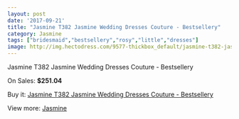 ```yaml
---
layout: post
date: '2017-09-21'
title: "Jasmine T382 Jasmine Wedding Dresses Couture - Bestsellery"
category: Jasmine
tags: ["bridesmaid","bestsellery","rosy","little","dresses"]
image: http://img.hectodress.com/9577-thickbox_default/jasmine-t382-jasmine-wedding-dresses-couture-bestsellery.jpg
---
```

Jasmine T382 Jasmine Wedding Dresses Couture - Bestsellery

On Sales: **$251.04**
<a href="https://www.hectodress.com/jasmine/4807-jasmine-t382-jasmine-wedding-dresses-couture-bestsellery.html"><amp-img layout="responsive" width="600" height="600" src="//img.hectodress.com/9577-thickbox_default/jasmine-t382-jasmine-wedding-dresses-couture-bestsellery.jpg" alt="Jasmine T382 Jasmine Wedding Dresses Couture - Bestsellery 0" /></a>
<a href="https://www.hectodress.com/jasmine/4807-jasmine-t382-jasmine-wedding-dresses-couture-bestsellery.html"><amp-img layout="responsive" width="600" height="600" src="//img.hectodress.com/9578-thickbox_default/jasmine-t382-jasmine-wedding-dresses-couture-bestsellery.jpg" alt="Jasmine T382 Jasmine Wedding Dresses Couture - Bestsellery 1" /></a>

Buy it: [Jasmine T382 Jasmine Wedding Dresses Couture - Bestsellery](https://www.hectodress.com/jasmine/4807-jasmine-t382-jasmine-wedding-dresses-couture-bestsellery.html "Jasmine T382 Jasmine Wedding Dresses Couture - Bestsellery")

View more: [Jasmine](https://www.hectodress.com/79-jasmine "Jasmine")